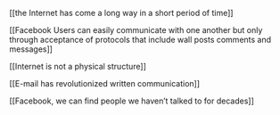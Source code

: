 [[the Internet has come a long way in a short period of time]]

[[Facebook Users can easily communicate with one another but only through acceptance of protocols that include wall posts comments and messages]]

[[Internet is not a physical structure]]

[[E-mail has revolutionized written communication]]


[[Facebook, we can find people we haven’t talked to for decades]]

